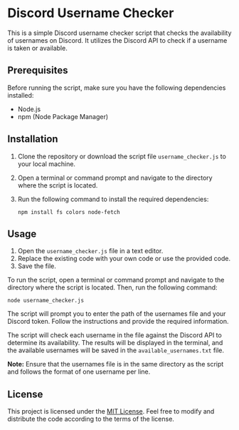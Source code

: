 # Discord Username Checker

This is a simple Discord username checker script that checks the availability of usernames on Discord. It utilizes the Discord API to check if a username is taken or available.

## Prerequisites

Before running the script, make sure you have the following dependencies installed:

- Node.js
- npm (Node Package Manager)

## Installation

1. Clone the repository or download the script file `username_checker.js` to your local machine.
2. Open a terminal or command prompt and navigate to the directory where the script is located.
3. Run the following command to install the required dependencies:

   ```shell
   npm install fs colors node-fetch
   ```

## Usage

1. Open the `username_checker.js` file in a text editor.
2. Replace the existing code with your own code or use the provided code.
3. Save the file.

To run the script, open a terminal or command prompt and navigate to the directory where the script is located. Then, run the following command:

```shell
node username_checker.js
```

The script will prompt you to enter the path of the usernames file and your Discord token. Follow the instructions and provide the required information.

The script will check each username in the file against the Discord API to determine its availability. The results will be displayed in the terminal, and the available usernames will be saved in the `available_usernames.txt` file.

**Note:** Ensure that the usernames file is in the same directory as the script and follows the format of one username per line.

## License

This project is licensed under the [MIT License](LICENSE). Feel free to modify and distribute the code according to the terms of the license.
